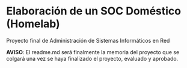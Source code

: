 # Elaboración de un SOC Doméstico (Homelab)
Proyecto final de Administración de Sistemas Informáticos en Red

**AVISO**: El readme.md será finalmente la memoria del proyecto que se colgará una vez se haya finalizado el proyecto, evaluado y aprobado.
